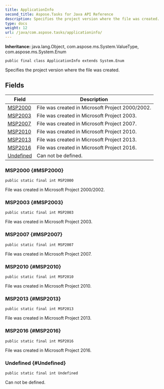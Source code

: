 ```yaml
---
title: ApplicationInfo
second_title: Aspose.Tasks for Java API Reference
description: Specifies the project version where the file was created.
type: docs
weight: 12
url: /java/com.aspose.tasks/applicationinfo/
---
```


**Inheritance:**
java.lang.Object, com.aspose.ms.System.ValueType, com.aspose.ms.System.Enum
```
public final class ApplicationInfo extends System.Enum
```

Specifies the project version where the file was created.
## Fields

| Field | Description |
| --- | --- |
| [MSP2000](#MSP2000) | File was created in Microsoft Project 2000/2002. |
| [MSP2003](#MSP2003) | File was created in Microsoft Project 2003. |
| [MSP2007](#MSP2007) | File was created in Microsoft Project 2007. |
| [MSP2010](#MSP2010) | File was created in Microsoft Project 2010. |
| [MSP2013](#MSP2013) | File was created in Microsoft Project 2013. |
| [MSP2016](#MSP2016) | File was created in Microsoft Project 2016. |
| [Undefined](#Undefined) | Can not be defined. |
### MSP2000 {#MSP2000}
```
public static final int MSP2000
```


File was created in Microsoft Project 2000/2002.

### MSP2003 {#MSP2003}
```
public static final int MSP2003
```


File was created in Microsoft Project 2003.

### MSP2007 {#MSP2007}
```
public static final int MSP2007
```


File was created in Microsoft Project 2007.

### MSP2010 {#MSP2010}
```
public static final int MSP2010
```


File was created in Microsoft Project 2010.

### MSP2013 {#MSP2013}
```
public static final int MSP2013
```


File was created in Microsoft Project 2013.

### MSP2016 {#MSP2016}
```
public static final int MSP2016
```


File was created in Microsoft Project 2016.

### Undefined {#Undefined}
```
public static final int Undefined
```


Can not be defined.


